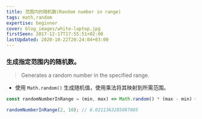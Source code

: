```yaml
---
title: 范围内的随机数(Random number in range)
tags: math,random
expertise: beginner
cover: blog_images/white-laptop.jpg
firstSeen: 2017-12-17T17:55:51+02:00
lastUpdated: 2020-10-22T20:24:04+03:00
---
```


### 生成指定范围内的随机数。
> Generates a random number in the specified range.

- 使用 `Math.random()` 生成随机值，使用乘法将其映射到所需范围。

```js
const randomNumberInRange = (min, max) => Math.random() * (max - min) + min;
```

```js
randomNumberInRange(2, 10); // 6.0211363285087005
```
